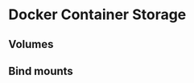 # Docker Container Storage



## Volumes


## Bind mounts

<!--stackedit_data:
eyJoaXN0b3J5IjpbLTExOTI3NTkxMjNdfQ==
-->